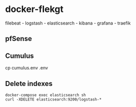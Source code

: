 # docker-flekgt

filebeat - logstash - elasticsearch - kibana - grafana - traefik

## pfSense


## Cumulus

cp cumulus.env .env

## Delete indexes
    docker-compose exec elasticsearch sh
    curl -XDELETE elasticsearch:9200/logstash-*
